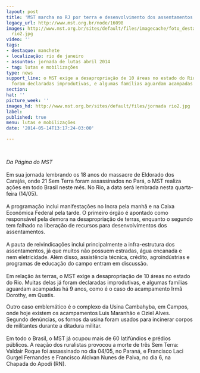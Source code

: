 ```yaml
---
layout: post
title: 'MST marcha no RJ por terra e desenvolvimento dos assentamentos '
legacy_url: http://www.mst.org.br/node/16098
images: http://www.mst.org.br/sites/default/files/imagecache/foto_destaque/jornada
  rio2.jpg
video: ''
tags:
- destaque: manchete
- localização: rio de janeiro
- assuntos: jornada de lutas abril 2014
- tag: lutas e mobilizações
type: news
support_line: o MST exige a desapropriação de 10 áreas no estado do Rio. Muitas delas  já
  foram declaradas improdutivas, e algumas famílias aguardam acampadas  há 9 anos.
section: 
hat: ''
picture_week: ''
images_hd: http://www.mst.org.br/sites/default/files/jornada rio2.jpg
label: 
published: true
menu: lutas e mobilizações
date: '2014-05-14T13:17:24-03:00'

---
```

<p><em><br></em></p><p><em>Da Página do MST</em><br><br>Em sua jornada lembrando os 18 anos do massacre de Eldorado dos Carajás, onde 21 Sem Terra foram assassinados no Pará, o MST realiza ações em todo Brasil neste mês. No Rio, a data será lembrada nesta quarta-feira (14/05).<br><br>A programação inclui manifestações no Incra pela manhã e na Caixa Econômica Federal pela tarde. O primeiro órgão é apontado como responsável pela demora na desapropriação de terras, enquanto o segundo tem falhado na liberação de recursos para desenvolvimentos dos assentamentos.<br><br>A pauta de reivindicações inclui principalmente a infra-estrutura dos assentamentos, já que muitos não possuem estradas, água encanada e nem eletricidade. Além disso, assistência técnica, crédito, agroindústrias e programas de educação do campo entram em discussão.<br><br>Em relação às terras, o MST exige a desapropriação de 10 áreas no estado do Rio. Muitas delas já foram declaradas improdutivas, e algumas famílias aguardam acampadas há 9 anos, como é o caso do acampamento Irmã Dorothy, em Quatis.</p><p>Outro caso emblemático é o complexo da Usina Cambahyba, em Campos, onde hoje existem os acampamentos Luis Maranhão e Oziel Alves. Segundo denúncias, os fornos da usina foram usados para incinerar corpos de militantes durante a ditadura militar.<br><br>Em todo o Brasil, o MST já ocupou mais de 60 latifúndios e prédios públicos. A reação dos ruralistas provocou a morte de três Sem Terra: Valdair Roque foi assassinado no dia 04/05, no Paraná, e Francisco Laci Gurgel Fernandes e Francisco Alcivan Nunes de Paiva, no dia 6, na Chapada do Apodi (RN).</p>
